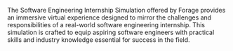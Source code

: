 The Software Engineering Internship Simulation offered by Forage provides an immersive virtual experience designed to mirror the challenges and responsibilities of a real-world software engineering internship. This simulation is crafted to equip aspiring software engineers with practical skills and industry knowledge essential for success in the field.

